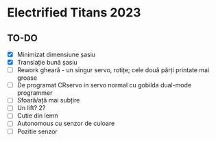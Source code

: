 # Electrified Titans 2023

## TO-DO

 - [x] Minimizat dimensiune șasiu
 - [x] Translație bună șasiu
 - [ ] Rework gheară - un singur servo, rotițe; cele două părți printate mai groase
 - [ ] De programat CRservo in servo normal cu gobilda dual-mode programmer
 - [ ] Sfoară/ață mai subțire
 - [ ] Un lift? 2?
 - [ ] Cutie din lemn
 - [ ] Autonomous cu senzor de culoare
 - [ ] Pozitie senzor
